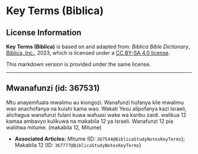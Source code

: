 # Key Terms (Biblica)

## License Information

**Key Terms (Biblica)** is based on and adapted from: _Biblica Bible Dictionary_, [Biblica, Inc.](https://www.biblica.com/), 2023, which is licensed under a [CC BY-SA 4.0 license](https://creativecommons.org/licenses/by-sa/4.0/legalcode.en).

This markdown version is provided under the same license.



--------------------------------

## Mwanafunzi (id: 367531)

Mtu anayemfuata mwalimu au kiongozi. Wanafunzi hufanya kile mwalimu wao anachofanya na kuishi kama wao. Wakati Yesu alipofanya kazi Israeli, alichagua wanafunzi fulani kuwa wafuasi wake wa karibu zaidi. walikua 12 kamaa ambavyo kulikuwa na makabila 12 ya Israeli. Wanafunzi 12 pia waliitwa mitume. (makabila 12, Mitume)

* **Associated Articles:** Mitume (ID: `367544@BiblicaStudyNotesKeyTerms`); Makabila 12 (ID: `367777@BiblicaStudyNotesKeyTerms`)

